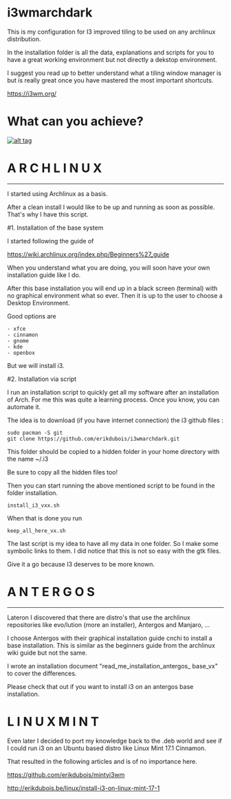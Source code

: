 # i3wmarchdark

This is my configuration for I3 improved tiling to be used on any archlinux distribution.

In the installation folder is all the data, explanations and scripts for you to have a great working environment but not directly a dekstop environment.

I suggest you read up to better understand what a tiling window manager is but is really great once you have mastered the most important shortcuts.

https://i3wm.org/

# What can you achieve?


<a target="_blank" href="http://erikdubois.be/wp-content/uploads/2015/05/i3onarch.png">
<img style="max-width:100%;" data-canonical-src="http://erikdubois.be/wp-content/uploads/2015/05/i3onarch.png" alt="alt tag" src="http://erikdubois.be/wp-content/uploads/2015/05/i3onarch.png">
</a>




# A R C H L I N U X 
----------------------- 

I started using Archlinux as a basis.

After a clean install I would like to be up and running as soon as possible. That's why I have this script. 

#1. Installation of the base system

I started following the guide of 

https://wiki.archlinux.org/index.php/Beginners%27_guide

When you understand what you are doing, you will soon have your own installation guide like I do.

After this base installation you will end up in a black screen (terminal) with no graphical environment what so ever. Then it is up to the user to choose a Desktop Environment.

Good options are

	- xfce
	- cinnamon
	- gnome
	- kde
	- openbox

But we will install i3.

#2. Installation via script

I run an installation script to quickly  get all my software after an installation of Arch. For me this was quite a learning process. Once you know, you can automate it.

The idea is to download (if you have internet connection) the i3 github files :

	sudo pacman -S git
	git clone https://github.com/erikdubois/i3wmarchdark.git

This folder should be copied to a hidden folder in your home directory with the name  ~/.i3

Be sure to copy all the hidden files too!

Then you can start running the above mentioned script to be found in the folder installation.

	install_i3_vxx.sh

When that is done you run

	keep_all_here_vx.sh

The last script is my idea to have all my data in one folder. So I make some symbolic links to them. I did notice that this is not so easy with the gtk files.

Give it a go because I3 deserves to be more known.






# A N T E R G O S
------------------

Lateron I discovered that there are distro's that use the archlinux repositories like evo/lution (more an installer), Antergos and Manjaro, ...

I choose Antergos with their graphical installation guide cnchi to install a base installation. This is similar as the beginners guide from the archlinux wiki guide but not the same.

I wrote an installation document "read_me_installation_antergos_ base_vx" to cover the differences.

Please check that out if you want to install i3 on an antergos base installation.






# L I N U X  M I N T

Even later I decided to port my knowledge back to the .deb world and see if I could run i3 on an Ubuntu based distro like Linux Mint 17.1 Cinnamon.

That resulted in the following articles and is of no importance here.

https://github.com/erikdubois/mintyi3wm

http://erikdubois.be/linux/install-i3-on-linux-mint-17-1